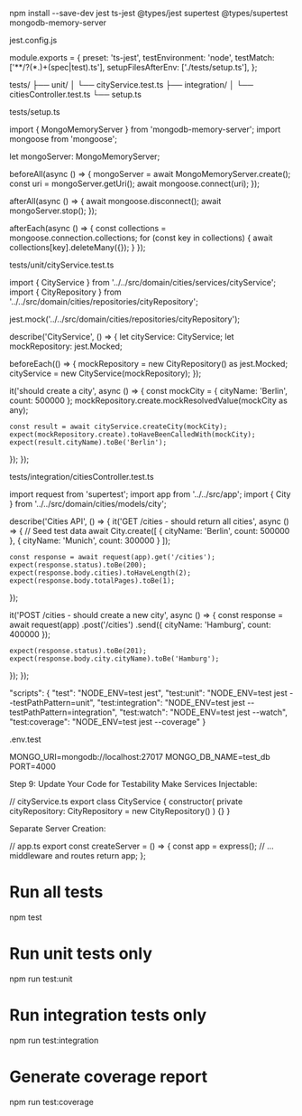 npm install --save-dev jest ts-jest @types/jest supertest @types/supertest mongodb-memory-server

jest.config.js

module.exports = {
  preset: 'ts-jest',
  testEnvironment: 'node',
  testMatch: ['**/?(*.)+(spec|test).ts'],
  setupFilesAfterEnv: ['./tests/setup.ts'],
};

tests/
├── unit/
│   └── cityService.test.ts
├── integration/
│   └── citiesController.test.ts
└── setup.ts

tests/setup.ts

import { MongoMemoryServer } from 'mongodb-memory-server';
import mongoose from 'mongoose';

let mongoServer: MongoMemoryServer;

beforeAll(async () => {
  mongoServer = await MongoMemoryServer.create();
  const uri = mongoServer.getUri();
  await mongoose.connect(uri);
});

afterAll(async () => {
  await mongoose.disconnect();
  await mongoServer.stop();
});

afterEach(async () => {
  const collections = mongoose.connection.collections;
  for (const key in collections) {
    await collections[key].deleteMany({});
  }
});

tests/unit/cityService.test.ts

import { CityService } from '../../src/domain/cities/services/cityService';
import { CityRepository } from '../../src/domain/cities/repositories/cityRepository';

jest.mock('../../src/domain/cities/repositories/cityRepository');

describe('CityService', () => {
  let cityService: CityService;
  let mockRepository: jest.Mocked<CityRepository>;

  beforeEach(() => {
    mockRepository = new CityRepository() as jest.Mocked<CityRepository>;
    cityService = new CityService(mockRepository);
  });

  it('should create a city', async () => {
    const mockCity = { cityName: 'Berlin', count: 500000 };
    mockRepository.create.mockResolvedValue(mockCity as any);

    const result = await cityService.createCity(mockCity);
    expect(mockRepository.create).toHaveBeenCalledWith(mockCity);
    expect(result.cityName).toBe('Berlin');
  });
});

tests/integration/citiesController.test.ts

import request from 'supertest';
import app from '../../src/app';
import { City } from '../../src/domain/cities/models/city';

describe('Cities API', () => {
  it('GET /cities - should return all cities', async () => {
    // Seed test data
    await City.create([
      { cityName: 'Berlin', count: 500000 },
      { cityName: 'Munich', count: 300000 }
    ]);

    const response = await request(app).get('/cities');
    expect(response.status).toBe(200);
    expect(response.body.cities).toHaveLength(2);
    expect(response.body.totalPages).toBe(1);
  });

  it('POST /cities - should create a new city', async () => {
    const response = await request(app)
      .post('/cities')
      .send({ cityName: 'Hamburg', count: 400000 });
    
    expect(response.status).toBe(201);
    expect(response.body.city.cityName).toBe('Hamburg');
  });
});

"scripts": {
  "test": "NODE_ENV=test jest",
  "test:unit": "NODE_ENV=test jest --testPathPattern=unit",
  "test:integration": "NODE_ENV=test jest --testPathPattern=integration",
  "test:watch": "NODE_ENV=test jest --watch",
  "test:coverage": "NODE_ENV=test jest --coverage"
}

.env.test

MONGO_URI=mongodb://localhost:27017
MONGO_DB_NAME=test_db
PORT=4000

Step 9: Update Your Code for Testability
Make Services Injectable:

// cityService.ts
export class CityService {
  constructor(
    private cityRepository: CityRepository = new CityRepository()
  ) {}
}


Separate Server Creation:

// app.ts
export const createServer = () => {
  const app = express();
  // ... middleware and routes
  return app;
};


# Run all tests
npm test

# Run unit tests only
npm run test:unit

# Run integration tests only
npm run test:integration

# Generate coverage report
npm run test:coverage

